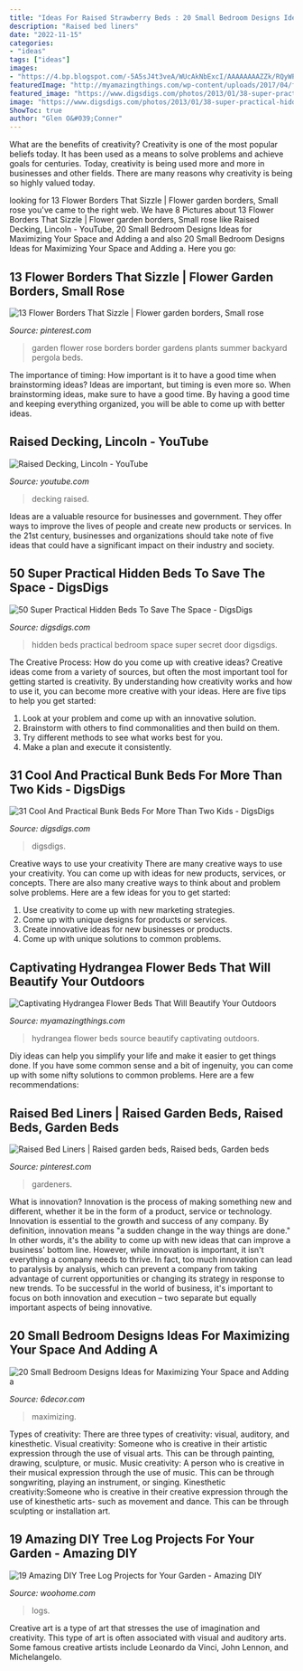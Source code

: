 ```yaml
---
title: "Ideas For Raised Strawberry Beds : 20 Small Bedroom Designs Ideas For Maximizing Your Space And Adding A"
description: "Raised bed liners"
date: "2022-11-15"
categories:
- "ideas"
tags: ["ideas"]
images:
- "https://4.bp.blogspot.com/-5A5sJ4t3veA/WUcAkNbExcI/AAAAAAAAZZk/RQyWPl-KnLwNFuJKPMWh8kIV96wRgiP7wCLcBGAs/s1600/A%2BPlatform%2BBed%2Bwith%2BStorage%2BBelow.jpg"
featuredImage: "http://myamazingthings.com/wp-content/uploads/2017/04/flowers-1.jpg"
featured_image: "https://www.digsdigs.com/photos/2013/01/38-super-practical-hidden-beds-to-save-the-space-9.jpg"
image: "https://www.digsdigs.com/photos/2013/01/38-super-practical-hidden-beds-to-save-the-space-9.jpg"
ShowToc: true
author: "Glen O&#039;Conner"
---
```



What are the benefits of creativity?
Creativity is one of the most popular beliefs today. It has been used as a means to solve problems and achieve goals for centuries. Today, creativity is being used more and more in businesses and other fields. There are many reasons why creativity is being so highly valued today.

	

		
looking for 13 Flower Borders That Sizzle | Flower garden borders, Small rose you've came to the right web. We have 8 Pictures about 13 Flower Borders That Sizzle | Flower garden borders, Small rose like Raised Decking, Lincoln - YouTube, 20 Small Bedroom Designs Ideas for Maximizing Your Space and Adding a and also 20 Small Bedroom Designs Ideas for Maximizing Your Space and Adding a. Here you go:
		
    
## 13 Flower Borders That Sizzle | Flower Garden Borders, Small Rose

<img loading=lazy src="https://i.pinimg.com/736x/f3/dd/17/f3dd17d8b8f4938c801d346012726dc1.jpg" onerror="this.onerror=null;this.src='https://tse3.mm.bing.net/th?id=OIP.0ZDWv77IgLyrfnFsPV7QbgHaKC&amp;pid=15.1';" alt="13 Flower Borders That Sizzle | Flower garden borders, Small rose">

_Source: pinterest.com_

>garden flower rose borders border gardens plants summer backyard pergola beds. 

	

The importance of timing: How important is it to have a good time when brainstorming ideas?
Ideas are important, but timing is even more so. When brainstorming ideas, make sure to have a good time. By having a good time and keeping everything organized, you will be able to come up with better ideas.

    
## Raised Decking, Lincoln - YouTube

<img loading=lazy src="https://i.ytimg.com/vi/xx9MGVmhnrg/maxresdefault.jpg" onerror="this.onerror=null;this.src='https://tse2.mm.bing.net/th?id=OIP.Z5jDh3M97NChURnh3f6ydgHaEK&amp;pid=15.1';" alt="Raised Decking, Lincoln - YouTube">

_Source: youtube.com_

>decking raised. 

	

Ideas are a valuable resource for businesses and government. They offer ways to improve the lives of people and create new products or services. In the 21st century, businesses and organizations should take note of five ideas that could have a significant impact on their industry and society.

    
## 50 Super Practical Hidden Beds To Save The Space - DigsDigs

<img loading=lazy src="https://www.digsdigs.com/photos/2013/01/38-super-practical-hidden-beds-to-save-the-space-9.jpg" onerror="this.onerror=null;this.src='https://tse2.mm.bing.net/th?id=OIP.FL0qdIWHHItbhTw6NRMeCwHaJ-&amp;pid=15.1';" alt="50 Super Practical Hidden Beds To Save The Space - DigsDigs">

_Source: digsdigs.com_

>hidden beds practical bedroom space super secret door digsdigs. 

	

The Creative Process: How do you come up with creative ideas?
Creative ideas come from a variety of sources, but often the most important tool for getting started is creativity. By understanding how creativity works and how to use it, you can become more creative with your ideas. Here are five tips to help you get started: 
1. Look at your problem and come up with an innovative solution.
2. Brainstorm with others to find commonalities and then build on them. 
3. Try different methods to see what works best for you. 
4. Make a plan and execute it consistently. 

    
## 31 Cool And Practical Bunk Beds For More Than Two Kids - DigsDigs

<img loading=lazy src="https://www.digsdigs.com/photos/cool-and-practical-bunk-beds-for-more-than-two-kids-3-554x738.jpg" onerror="this.onerror=null;this.src='https://tse4.mm.bing.net/th?id=OIP.HoO_srlgFdNrP7BHVoAW1AHaJ3&amp;pid=15.1';" alt="31 Cool And Practical Bunk Beds For More Than Two Kids - DigsDigs">

_Source: digsdigs.com_

>digsdigs. 

	

Creative ways to use your creativity
There are many creative ways to use your creativity. You can come up with ideas for new products, services, or concepts. There are also many creative ways to think about and problem solve problems. Here are a few ideas for you to get started:
1) Use creativity to come up with new marketing strategies.
2) Come up with unique designs for products or services.
3) Create innovative ideas for new businesses or products.
4) Come up with unique solutions to common problems.

    
## Captivating Hydrangea Flower Beds That Will Beautify Your Outdoors

<img loading=lazy src="http://myamazingthings.com/wp-content/uploads/2017/04/flowers-1.jpg" onerror="this.onerror=null;this.src='https://tse4.mm.bing.net/th?id=OIP.knc776x2DYb2zGnYZev9WwHaJ4&amp;pid=15.1';" alt="Captivating Hydrangea Flower Beds That Will Beautify Your Outdoors">

_Source: myamazingthings.com_

>hydrangea flower beds source beautify captivating outdoors. 

	

Diy ideas can help you simplify your life and make it easier to get things done. If you have some common sense and a bit of ingenuity, you can come up with some nifty solutions to common problems. Here are a few recommendations: 

    
## Raised Bed Liners | Raised Garden Beds, Raised Beds, Garden Beds

<img loading=lazy src="https://i.pinimg.com/736x/fd/40/41/fd4041bf712bbf98534e5315094f8155.jpg" onerror="this.onerror=null;this.src='https://tse4.mm.bing.net/th?id=OIP.XVEPaNYFPAYKL5ZJ6w_anAHaLL&amp;pid=15.1';" alt="Raised Bed Liners | Raised garden beds, Raised beds, Garden beds">

_Source: pinterest.com_

>gardeners. 

	

What is innovation?
Innovation is the process of making something new and different, whether it be in the form of a product, service or technology. Innovation is essential to the growth and success of any company. By definition, innovation means "a sudden change in the way things are done." In other words, it's the ability to come up with new ideas that can improve a business' bottom line.
However, while innovation is important, it isn't everything a company needs to thrive. In fact, too much innovation can lead to paralysis by analysis, which can prevent a company from taking advantage of current opportunities or changing its strategy in response to new trends. To be successful in the world of business, it's important to focus on both innovation and execution – two separate but equally important aspects of being innovative.

    
## 20 Small Bedroom Designs Ideas For Maximizing Your Space And Adding A

<img loading=lazy src="https://4.bp.blogspot.com/-5A5sJ4t3veA/WUcAkNbExcI/AAAAAAAAZZk/RQyWPl-KnLwNFuJKPMWh8kIV96wRgiP7wCLcBGAs/s1600/A%2BPlatform%2BBed%2Bwith%2BStorage%2BBelow.jpg" onerror="this.onerror=null;this.src='https://tse2.mm.bing.net/th?id=OIP.QkRPl5FeHz80NDTWxMvS-AHaJ4&amp;pid=15.1';" alt="20 Small Bedroom Designs Ideas for Maximizing Your Space and Adding a">

_Source: 6decor.com_

>maximizing. 

	

Types of creativity: There are three types of creativity: visual, auditory, and kinesthetic.
Visual creativity: Someone who is creative in their artistic expression through the use of visual arts. This can be through painting, drawing, sculpture, or music. Music creativity: A person who is creative in their musical expression through the use of music. This can be through songwriting, playing an instrument, or singing. Kinesthetic creativity:Someone who is creative in their creative expression through the use of kinesthetic arts- such as movement and dance. This can be through sculpting or installation art.

    
## 19 Amazing DIY Tree Log Projects For Your Garden - Amazing DIY

<img loading=lazy src="https://www.woohome.com/wp-content/uploads/2018/02/Garden-Projects-from-a-Fallen-Tree-Logs-12.jpg" onerror="this.onerror=null;this.src='https://tse2.mm.bing.net/th?id=OIP.D8J5I9cWwWIUXtR6Ome3AgHaJ4&amp;pid=15.1';" alt="19 Amazing DIY Tree Log Projects for Your Garden - Amazing DIY">

_Source: woohome.com_

>logs. 

	

Creative art is a type of art that stresses the use of imagination and creativity. This type of art is often associated with visual and auditory arts. Some famous creative artists include Leonardo da Vinci, John Lennon, and Michelangelo.

